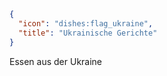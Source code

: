 ```json
{
  "icon": "dishes:flag_ukraine",
  "title": "Ukrainische Gerichte"
}
```

Essen aus der Ukraine